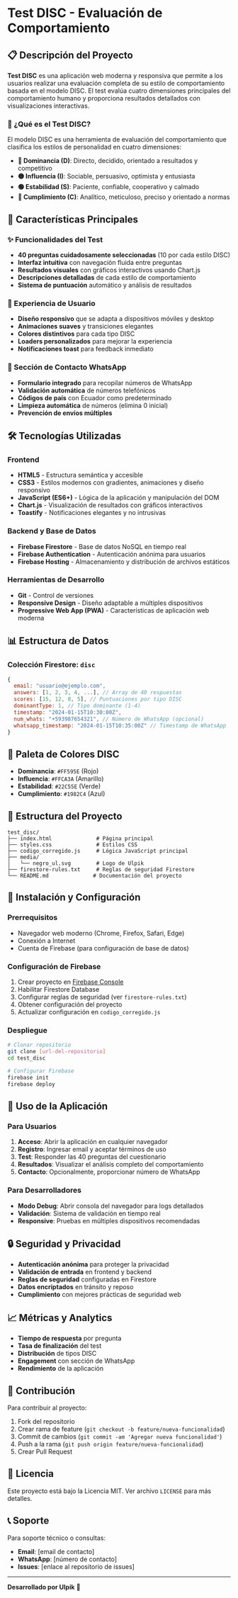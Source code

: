 # Test DISC - Evaluación de Comportamiento

## 📋 Descripción del Proyecto

**Test DISC** es una aplicación web moderna y responsiva que permite a los usuarios realizar una evaluación completa de su estilo de comportamiento basada en el modelo DISC. El test evalúa cuatro dimensiones principales del comportamiento humano y proporciona resultados detallados con visualizaciones interactivas.

### 🎯 ¿Qué es el Test DISC?

El modelo DISC es una herramienta de evaluación del comportamiento que clasifica los estilos de personalidad en cuatro dimensiones:

- **🔴 Dominancia (D)**: Directo, decidido, orientado a resultados y competitivo
- **🟡 Influencia (I)**: Sociable, persuasivo, optimista y entusiasta  
- **🟢 Estabilidad (S)**: Paciente, confiable, cooperativo y calmado
- **🔵 Cumplimiento (C)**: Analítico, meticuloso, preciso y orientado a normas

## 🚀 Características Principales

### ✨ Funcionalidades del Test
- **40 preguntas cuidadosamente seleccionadas** (10 por cada estilo DISC)
- **Interfaz intuitiva** con navegación fluida entre preguntas
- **Resultados visuales** con gráficos interactivos usando Chart.js
- **Descripciones detalladas** de cada estilo de comportamiento
- **Sistema de puntuación** automático y análisis de resultados

### 🎨 Experiencia de Usuario
- **Diseño responsivo** que se adapta a dispositivos móviles y desktop
- **Animaciones suaves** y transiciones elegantes
- **Colores distintivos** para cada tipo DISC
- **Loaders personalizados** para mejorar la experiencia
- **Notificaciones toast** para feedback inmediato

### 📱 Sección de Contacto WhatsApp
- **Formulario integrado** para recopilar números de WhatsApp
- **Validación automática** de números telefónicos
- **Códigos de país** con Ecuador como predeterminado
- **Limpieza automática** de números (elimina 0 inicial)
- **Prevención de envíos múltiples**

## 🛠️ Tecnologías Utilizadas

### Frontend
- **HTML5** - Estructura semántica y accesible
- **CSS3** - Estilos modernos con gradientes, animaciones y diseño responsivo
- **JavaScript (ES6+)** - Lógica de la aplicación y manipulación del DOM
- **Chart.js** - Visualización de resultados con gráficos interactivos
- **Toastify** - Notificaciones elegantes y no intrusivas

### Backend y Base de Datos
- **Firebase Firestore** - Base de datos NoSQL en tiempo real
- **Firebase Authentication** - Autenticación anónima para usuarios
- **Firebase Hosting** - Almacenamiento y distribución de archivos estáticos

### Herramientas de Desarrollo
- **Git** - Control de versiones
- **Responsive Design** - Diseño adaptable a múltiples dispositivos
- **Progressive Web App (PWA)** - Características de aplicación web moderna

## 📊 Estructura de Datos

### Colección Firestore: `disc`
```javascript
{
  email: "usuario@ejemplo.com",
  answers: [1, 2, 3, 4, ...], // Array de 40 respuestas
  scores: [15, 12, 8, 5], // Puntuaciones por tipo DISC
  dominantType: 1, // Tipo dominante (1-4)
  timestamp: "2024-01-15T10:30:00Z",
  num_whats: "+593987654321", // Número de WhatsApp (opcional)
  whatsapp_timestamp: "2024-01-15T10:35:00Z" // Timestamp de WhatsApp
}
```

## 🎨 Paleta de Colores DISC

- **Dominancia**: `#FF595E` (Rojo)
- **Influencia**: `#FFCA3A` (Amarillo)  
- **Estabilidad**: `#22C55E` (Verde)
- **Cumplimiento**: `#1982C4` (Azul)

## 📁 Estructura del Proyecto

```
test_disc/
├── index.html              # Página principal
├── styles.css              # Estilos CSS
├── codigo_corregido.js     # Lógica JavaScript principal
├── media/
│   └── negro_ul.svg        # Logo de Ulpik
├── firestore-rules.txt     # Reglas de seguridad Firestore
└── README.md              # Documentación del proyecto
```

## 🚀 Instalación y Configuración

### Prerrequisitos
- Navegador web moderno (Chrome, Firefox, Safari, Edge)
- Conexión a Internet
- Cuenta de Firebase (para configuración de base de datos)

### Configuración de Firebase
1. Crear proyecto en [Firebase Console](https://console.firebase.google.com)
2. Habilitar Firestore Database
3. Configurar reglas de seguridad (ver `firestore-rules.txt`)
4. Obtener configuración del proyecto
5. Actualizar configuración en `codigo_corregido.js`

### Despliegue
```bash
# Clonar repositorio
git clone [url-del-repositorio]
cd test_disc

# Configurar Firebase
firebase init
firebase deploy
```

## 📱 Uso de la Aplicación

### Para Usuarios
1. **Acceso**: Abrir la aplicación en cualquier navegador
2. **Registro**: Ingresar email y aceptar términos de uso
3. **Test**: Responder las 40 preguntas del cuestionario
4. **Resultados**: Visualizar el análisis completo del comportamiento
5. **Contacto**: Opcionalmente, proporcionar número de WhatsApp

### Para Desarrolladores
- **Modo Debug**: Abrir consola del navegador para logs detallados
- **Validación**: Sistema de validación en tiempo real
- **Responsive**: Pruebas en múltiples dispositivos recomendadas

## 🔒 Seguridad y Privacidad

- **Autenticación anónima** para proteger la privacidad
- **Validación de entrada** en frontend y backend
- **Reglas de seguridad** configuradas en Firestore
- **Datos encriptados** en tránsito y reposo
- **Cumplimiento** con mejores prácticas de seguridad web

## 📈 Métricas y Analytics

- **Tiempo de respuesta** por pregunta
- **Tasa de finalización** del test
- **Distribución** de tipos DISC
- **Engagement** con sección de WhatsApp
- **Rendimiento** de la aplicación

## 🤝 Contribución

Para contribuir al proyecto:
1. Fork del repositorio
2. Crear rama de feature (`git checkout -b feature/nueva-funcionalidad`)
3. Commit de cambios (`git commit -am 'Agregar nueva funcionalidad'`)
4. Push a la rama (`git push origin feature/nueva-funcionalidad`)
5. Crear Pull Request

## 📄 Licencia

Este proyecto está bajo la Licencia MIT. Ver archivo `LICENSE` para más detalles.

## 📞 Soporte

Para soporte técnico o consultas:
- **Email**: [email de contacto]
- **WhatsApp**: [número de contacto]
- **Issues**: [enlace al repositorio de issues]

---

**Desarrollado por Ulpik** 🚀

